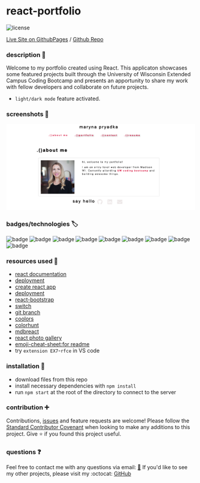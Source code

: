 # react-portfolio

![license](https://img.shields.io/badge/MIT-License-brightgreen)

 [Live Site on GithubPages](https://marynapr.github.io/react-portfolio/) / [Github Repo](https://github.com/MarynaPR/react-portfolio)
### description :page_with_curl:

Welcome to my portfolio created using React. This applicaton showcases some featured projects built through the University of Wisconsin Extended Campus Coding Bootcamp and presents an apportunity to share my work with fellow developers and collaborate on future projects. 
* `light/dark mode` feature activated.

### screenshots :camera_flash:
![screenshot](./src/assets/images/Screenshot.png)

### badges/technologies :label: 

![badge](https://img.shields.io/badge/express-brightgreen) ![badge](https://img.shields.io/badge/NodeJS-brightgreen) ![badge](https://img.shields.io/badge/JavaScript-brightgreen) ![badge](https://img.shields.io/badge/HTML-brightgreen) ![badge](https://img.shields.io/badge/CSS-brightgreen) ![badge](https://img.shields.io/badge/moment-brightgreen) ![badge](https://img.shields.io/badge/react-brightgreen) ![badge](https://img.shields.io/badge/react-bootstrap-brightgreen) ![badge](https://img.shields.io/badge/JSX-brightgreen)

### resources used :wrench: 

* [react documentation](https://reactjs.org/)
* [deployment](https://facebook.github.io/create-react-app/docs/deployment)
* [create react app](https://github.com/facebook/create-react-app)
* [deployment](https://facebook.github.io/create-react-app/docs/deployment) 
* [react-bootstrap](https://react-bootstrap.github.io/getting-started/introduction)
* [switch](https://developer.mozilla.org/en-US/docs/Web/JavaScript/Reference/Statements/switch)
* [git branch](https://cmatskas.com/delete-git-branch-locally-and-remotely/)
* [coolors](https://coolors.co/)
* [colorhunt](https://colorhunt.co/)
* [mdbreact](https://mdbootstrap.com/docs/react/getting-started/quick-start/)
* [react photo gallery](https://www.npmjs.com/package/react-photo-gallery)
* [emoji-cheat-sheet:for readme](https://github.com/ikatyang/emoji-cheat-sheet)
*  try `extension EX7`-`rfce` in VS code

### installation :electric_plug:

* download files from this repo
* install necessary dependencies with `npm install`
* run `npm start` at the root of the directory to connect to the server

### contribution :heavy_plus_sign: 

Contributions, [issues](https://github.com/MarynaPR/react-portfolio/issues) and feature requests are welcome! Please follow the [Standard Contributor Covenant](https://www.contributor-covenant.org/) when looking to make any additions to this project. 
Give :star: if you found this project useful. 

### questions :question: 
Feel free to contact me with any questions via email: [:e-mail:](pryadkamaryna@gmail.com)
If you'd like to see my other projects, please visit my :octocat: 
[GitHub](https://github.com/MarynaPR?tab=repositories)